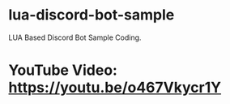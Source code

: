 # lua-discord-bot-sample
LUA Based Discord Bot Sample Coding.

# YouTube Video: https://youtu.be/o467Vkycr1Y
